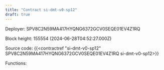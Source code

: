 ```yaml
---
title: "Contract si-dmt-v0-sp12"
draft: true
---
```

Deployer: SPV8C2N59MA417HYQNG6372GCV0SEQE01EV4Z1RQ


 



Block height: 155554 (2024-06-28T04:52:27.000Z)

Source code: {{<contractref "si-dmt-v0-sp12" SPV8C2N59MA417HYQNG6372GCV0SEQE01EV4Z1RQ si-dmt-v0-sp12>}}

Functions:


